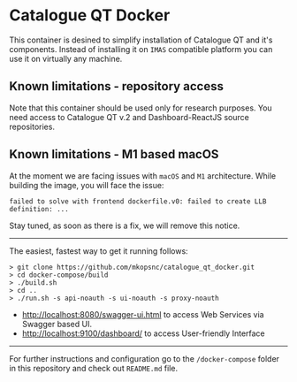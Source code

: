 # Catalogue QT Docker

This container is desined to simplify installation of Catalogue QT and it's components. Instead of installing it on `IMAS` compatible platform you can use it on virtually any machine.


## Known limitations - repository access

Note that this container should be used only for research purposes. You need access to Catalogue QT v.2 and Dashboard-ReactJS source repositories.

## Known limitations - M1 based macOS

At the moment we are facing issues with `macOS` and `M1` architecture. While building the image, you will face the issue:

```
failed to solve with frontend dockerfile.v0: failed to create LLB definition: ...
```

Stay tuned, as soon as there is a fix, we will remove this notice.

***

The easiest, fastest way to get it running follows:

```
> git clone https://github.com/mkopsnc/catalogue_qt_docker.git
> cd docker-compose/build
> ./build.sh
> cd ..
> ./run.sh -s api-noauth -s ui-noauth -s proxy-noauth
```

- [http://localhost:8080/swagger-ui.html](http://localhost:8080/swagger-ui.html) to access Web Services via Swagger based UI.
- [http://localhost:9100/dashboard/](http://localhost:9100/dashboard/) to access User-friendly Interface

***

For further instructions and configuration go to the `/docker-compose` folder in this repository and check out `README.md` file. 
